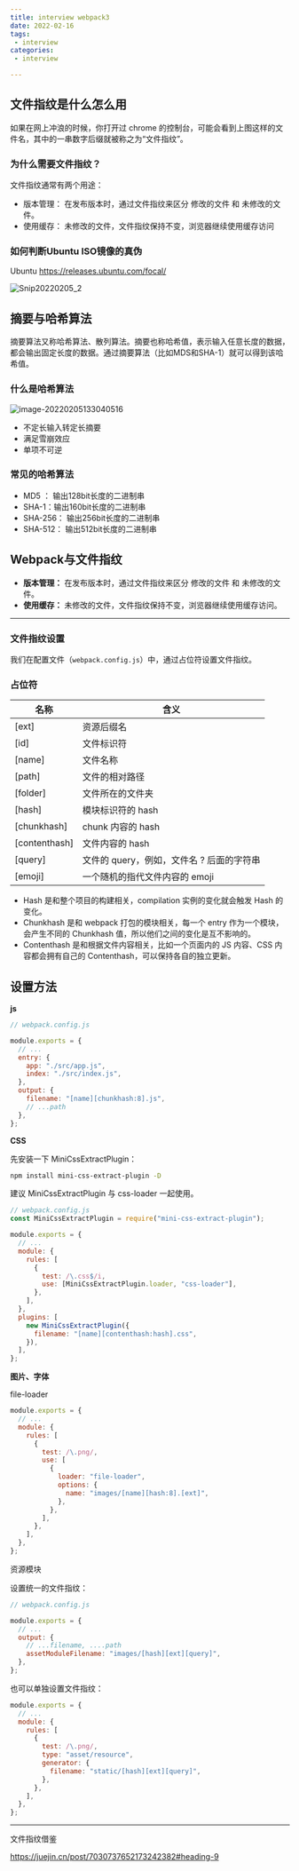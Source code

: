 ```yaml
---
title: interview webpack3
date: 2022-02-16
tags:
 - interview
categories:
 - interview

---
```


## 文件指纹是什么怎么用

如果在网上冲浪的时候，你打开过 chrome 的控制台，可能会看到上图这样的文件名，其中的一串数字后缀就被称之为“文件指纹”。

### 为什么需要文件指纹？

文件指纹通常有两个用途：

- 版本管理： 在发布版本时，通过文件指纹来区分 修改的文件 和 未修改的文件。
- 使用缓存： 未修改的文件，文件指纹保持不变，浏览器继续使用缓存访问

### 如何判断Ubuntu ISO镜像的真伪

Ubuntu https://releases.ubuntu.com/focal/


![Snip20220205_2](https://gitee.com/josephxia/picgo/raw/master/juejin/Snip20220205_2.png)



## 摘要与哈希算法


摘要算法又称哈希算法、散列算法。摘要也称哈希值，表示输入任意长度的数据，都会输出固定长度的数据。通过摘要算法（比如MDS和SHA-1）就可以得到该哈希值。


### 什么是哈希算法

![image-20220205133040516](https://gitee.com/josephxia/picgo/raw/master/juejin/image-20220205133040516.png)

- 不定长输入转定长摘要
- 满足雪崩效应
- 单项不可逆



### 常见的哈希算法

- MD5 ： 输出128bit长度的二进制串
- SHA-1：输出160bit长度的二进制串
- SHA-256： 输出256bit长度的二进制串
- SHA-512： 输出512bit长度的二进制串


## Webpack与文件指纹

- **版本管理：** 在发布版本时，通过文件指纹来区分 修改的文件 和 未修改的文件。
- **使用缓存：** 未修改的文件，文件指纹保持不变，浏览器继续使用缓存访问。

---

### 文件指纹设置

我们在配置文件（`webpack.config.js`）中，通过占位符设置文件指纹。

### 占位符

| 名称          | 含义                                      |
| ------------- | ----------------------------------------- |
| [ext]         | 资源后缀名                                |
| [id]          | 文件标识符                                |
| [name]        | 文件名称                                  |
| [path]        | 文件的相对路径                            |
| [folder]      | 文件所在的文件夹                          |
| [hash]        | 模块标识符的 hash                         |
| [chunkhash]   | chunk 内容的 hash                         |
| [contenthash] | 文件内容的 hash                           |
| [query]       | 文件的 query，例如，文件名 ? 后面的字符串 |
| [emoji]       | 一个随机的指代文件内容的 emoji            |

- Hash 是和整个项目的构建相关，compilation 实例的变化就会触发 Hash 的变化。
- Chunkhash 是和 webpack 打包的模块相关，每一个 entry 作为一个模块，会产生不同的 Chunkhash 值，所以他们之间的变化是互不影响的。
- Contenthash 是和根据文件内容相关，比如一个页面内的 JS 内容、CSS 内容都会拥有自己的 Contenthash，可以保持各自的独立更新。



## 设置方法

**js**
```js
// webpack.config.js

module.exports = {
  // ...
  entry: {
    app: "./src/app.js",
    index: "./src/index.js",
  },
  output: {
    filename: "[name][chunkhash:8].js",
    // ...path
  },
};
```

**CSS**

先安装一下 MiniCssExtractPlugin：

```sh
npm install mini-css-extract-plugin -D
```

建议 MiniCssExtractPlugin 与 css-loader 一起使用。

```js
// webpack.config.js
const MiniCssExtractPlugin = require("mini-css-extract-plugin");

module.exports = {
  // ...
  module: {
    rules: [
      {
        test: /\.css$/i,
        use: [MiniCssExtractPlugin.loader, "css-loader"],
      },
    ],
  },
  plugins: [
    new MiniCssExtractPlugin({
      filename: "[name][contenthash:hash].css",
    }),
  ],
};

```

**图片、字体**

file-loader

```js
module.exports = {
  // ...
  module: {
    rules: [
      {
        test: /\.png/,
        use: [
          {
            loader: "file-loader",
            options: {
              name: "images/[name][hash:8].[ext]",
            },
          },
        ],
      },
    ],
  },
};
```

资源模块

设置统一的文件指纹：

```js
// webpack.config.js

module.exports = {
  // ...
  output: {
    // ...filename, ....path
    assetModuleFilename: "images/[hash][ext][query]",
  },
};
```

也可以单独设置文件指纹：

```js
module.exports = {
  // ...
  module: {
    rules: [
      {
        test: /\.png/,
        type: "asset/resource",
        generator: {
          filename: "static/[hash][ext][query]",
        },
      },
    ],
  },
};

```

---

文件指纹借鉴

https://juejin.cn/post/7030737652173242382#heading-9








